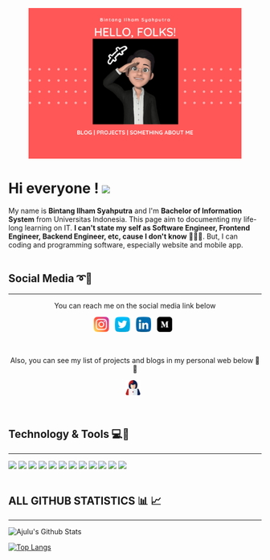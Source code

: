 <p align="center">
<img height="300" src="Assets\Images\banner.png">
</p>

# **Hi everyone ! <img src="https://raw.githubusercontent.com/MartinHeinz/MartinHeinz/master/wave.gif" width="30px">**

My name is **Bintang Ilham Syahputra** and I'm **Bachelor of Information System** from Universitas Indonesia. This page aim to documenting my life-long learning on IT. **I can't state my self as Software Engineer, Frontend Engineer, Backend Engineer, etc, cause I don't know** 🤣🤣🤣. But, I can coding and programming software, especially website and mobile app.
<br />
<br />

## **Social Media ➰🔔**

---

<p align='center'>You can reach me on the social media link below</p>
<p align='center'>
<a href="https://www.instagram.com/bintangilham41"><img height="30" src="Assets\Images\insta.png"></a>&nbsp;&nbsp;
<a href="https://twitter.com/bintangilhamsy3"><img height="30" src="Assets\Images\twitter.png"></a>&nbsp;&nbsp;
<a href="https://id.linkedin.com/in/bintangsyp"><img height="30" src="Assets\Images\linkedin.png"></a>&nbsp;&nbsp;
<a href="https://medium.com/@dora.uierp1"><img height="30" src="Assets\Images\medium.png"></a>&nbsp;&nbsp;
</p>
<br/>
<p align='center'>Also, you can see my list of projects and blogs in my personal web below 🐼🐼</p>
<p align='center'>
<a href="http://bintangprofile.netlify.app/"><img height="30" src="Assets\Images\vendetta.png"></a>&nbsp;&nbsp;
</p>
<br />

## **Technology & Tools 💻🔧**

---

![](https://img.shields.io/badge/Python-1_year_experience-informational?style=flat&logo=python&logoColor=black&color=583d72&labelColor=ffd66b)
![](https://img.shields.io/badge/Java-1_year_experience-informational?style=flat&logo=java&logoColor=black&color=583d72&labelColor=ffd66b)
![](https://img.shields.io/badge/PHP-1_year_experience-informational?style=flat&logo=PHP&logoColor=black&color=583d72&labelColor=ffd66b&)
![](https://img.shields.io/badge/AWS_Cloud-1_month_experience-informational?style=flat&logo=amazon&logoColor=black&color=583d72&labelColor=ffd66b)
![](https://img.shields.io/badge/Docker-familiar_&_have_used-informational?style=flat&logo=docker&logoColor=black&color=583d72&labelColor=ffd66b)
![](https://img.shields.io/badge/IONIC-3_month_experience-informational?style=flat&logo=ionic&logoColor=black&color=583d72&labelColor=ffd66b)
![](https://img.shields.io/badge/Node.js-familiar_&_have_used-informational?style=flat&logo=Node.js&logoColor=black&color=583d72&labelColor=ffd66b)
![](https://img.shields.io/badge/GitHub_Gitlab-familiar_&_have_used-informational?style=flat&logo=git&logoColor=black&color=583d72&labelColor=ffd66b)
![](https://img.shields.io/badge/ReactJS-familiar_&_have_used-informational?style=flat&logo=React&logoColor=black&color=583d72&labelColor=ffd66b)
![](https://img.shields.io/badge/Angular-familiar_&_have_used-informational?style=flat&logo=Angular&logoColor=black&color=583d72&labelColor=ffd66b)
![](https://img.shields.io/badge/Django-familiar_&_have_used-informational?style=flat&logo=django&logoColor=black&color=583d72&labelColor=ffd66b)
![](https://img.shields.io/badge/React_Native-familiar_&_have_used-informational?style=flat&logo=react&logoColor=black&color=583d72&labelColor=ffd66b)
<br />
<br />

## **ALL GITHUB STATISTICS 📊 📈**

---

![Ajulu's Github Stats](https://github-readme-stats.vercel.app/api?username=BintangIlhamSy&show_icons=true&theme=tokyonight)

[![Top Langs](https://github-readme-stats.vercel.app/api/top-langs/?username=BintangIlhamSy&layout=compact&theme=tokyonight)](https://github.com/anuraghazra/github-readme-stats)

